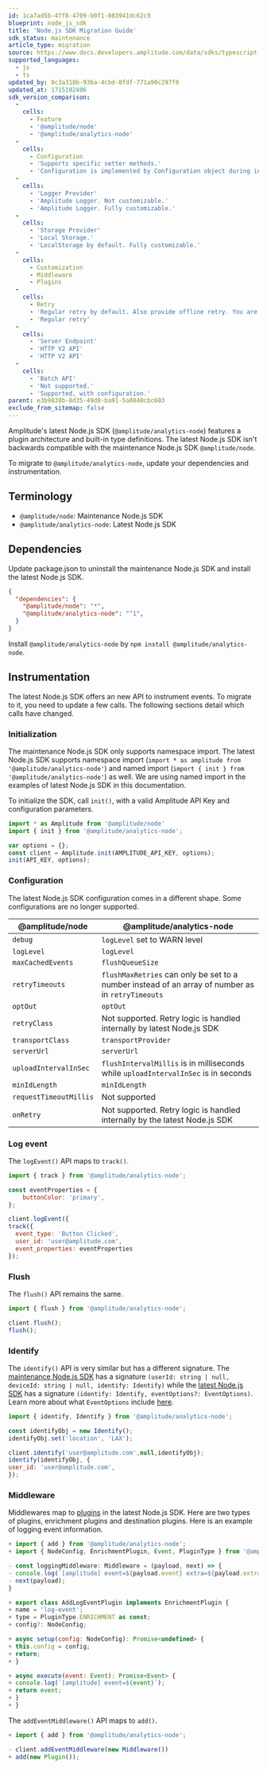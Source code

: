 ```yaml
---
id: 1ca7ad5b-47f8-4709-b0f1-083941dc62c9
blueprint: node_js_sdk
title: 'Node.js SDK Migration Guide'
sdk_status: maintenance
article_type: migration
source: https://www.docs.developers.amplitude.com/data/sdks/typescript-node/migration/
supported_languages:
  - js
  - ts
updated_by: 0c3a318b-936a-4cbd-8fdf-771a90c297f0
updated_at: 1715102406
sdk_version_comparison:
  -
    cells:
      - Feature
      - '@amplitude/node'
      - '@amplitude/analytics-node'
  -
    cells:
      - Configuration
      - 'Supports specific setter methods.'
      - 'Configuration is implemented by Configuration object during initialize amplitude.'
  -
    cells:
      - 'Logger Provider'
      - 'Amplitude Logger. Not customizable.'
      - 'Amplitude Logger. Fully customizable.'
  -
    cells:
      - 'Storage Provider'
      - 'Local Storage.'
      - 'LocalStorage by default. Fully customizable.'
  -
    cells:
      - Customization
      - Middleware
      - Plugins
  -
    cells:
      - Retry
      - 'Regular retry by default. Also provide offline retry. You are able to customize your retry logic. Fully customizable.'
      - 'Regular retry'
  -
    cells:
      - 'Server Endpoint'
      - 'HTTP V2 API'
      - 'HTTP V2 API'
  -
    cells:
      - 'Batch API'
      - 'Not supported.'
      - 'Supported, with configuration.'
parent: e3b9838b-8d35-49d8-ba91-5a0840cbc603
exclude_from_sitemap: false
---
```

Amplitude's latest Node.js SDK (`@amplitude/analytics-node`) features a plugin architecture and built-in type definitions. The latest Node.js SDK isn't backwards compatible with the maintenance Node.js SDK `@amplitude/node`. 

To migrate to `@amplitude/analytics-node`, update your dependencies and instrumentation.

## Terminology

- `@amplitude/node`: Maintenance Node.js SDK
- `@amplitude/analytics-node`: Latest Node.js SDK

## Dependencies

Update package.json to uninstall the maintenance Node.js SDK and install the latest Node.js SDK.

```json
{
  "dependencies": {
    "@amplitude/node": "*", 
    "@amplitude/analytics-node": "^1", 
  }
}
```

Install `@amplitude/analytics-node` by `npm install @amplitude/analytics-node`.

## Instrumentation

The latest Node.js SDK offers an new API to instrument events. To migrate to it, you need to update a few calls. The following sections detail which calls have changed.

### Initialization

The maintenance Node.js SDK only supports namespace import. The latest Node.js SDK supports namespace import (`import * as amplitude from '@amplitude/analytics-node'`) and named import (`import { init } from '@amplitude/analytics-node'`) as well. We are using named import in the examples of latest Node.js SDK in this documentation.

To initialize the SDK, call `init()`, with a valid Amplitude API Key and configuration parameters.

```js
import * as Amplitude from '@amplitude/node' 
import { init } from '@amplitude/analytics-node'; 

var options = {};
const client = Amplitude.init(AMPLITUDE_API_KEY, options); 
init(API_KEY, options); 
```

### Configuration

The latest Node.js SDK configuration comes in a different shape. Some configurations are no longer supported.

| @amplitude/node | @amplitude/analytics-node |
| --- | --- |
| `debug` | `logLevel` set to WARN level |
| `logLevel` | `logLevel` |
| `maxCachedEvents` | `flushQueueSize` |
| `retryTimeouts` | `flushMaxRetries` can only be set to a number instead of an array of number as in `retryTimeouts` |
| `optOut` | `optOut` |
| `retryClass` | Not supported. Retry logic is handled internally by latest Node.js SDK |
| `transportClass` | `transportProvider` |
| `serverUrl` | `serverUrl` |
| `uploadIntervalInSec` | `flushIntervalMillis` is in milliseconds while `uploadIntervalInSec` is in seconds |
| `minIdLength` | `minIdLength` |
| `requestTimeoutMillis` | Not supported |
| `onRetry` | Not supported. Retry logic is handled internally by the latest Node.js SDK |

### Log event

The `logEvent()` API maps to `track()`.

```js
import { track } from '@amplitude/analytics-node'; 

const eventProperties = {
    buttonColor: 'primary',
};

client.logEvent({ 
track({ 
  event_type: 'Button Clicked',
  user_id: 'user@amplitude.com',
  event_properties: eventProperties
});
```

### Flush

The `flush()` API remains the same.

```js
import { flush } from '@amplitude/analytics-node'; 

client.flush(); 
flush(); 
```

### Identify

The `identify()` API is very similar but has a different signature. The [maintenance Node.js SDK](https://github.com/amplitude/Amplitude-Node/blob/2ef295e1fb698286d606ea4a2ccbbfdc4ba3fdc8/packages/node/src/nodeClient.ts#L142) has a signature `(userId: string | null, deviceId: string | null, identify: Identify)` while the [latest Node.js SDK](https://github.com/amplitude/Amplitude-TypeScript/blob/8f4ea010279fb21190a2c0595d4ae8a7d9e987ce/packages/analytics-core/src/core-client.ts#L62) has a signature `(identify: Identify, eventOptions?: EventOptions)`. Learn more about what `EventOptions` include [here](https://amplitude.github.io/Amplitude-TypeScript/interfaces/_amplitude_analytics_node.Types.EventOptions.html).

```js
import { identify, Identify } from '@amplitude/analytics-node'; 

const identifyObj = new Identify();
identifyObj.set('location', 'LAX');

client.identify('user@amplitude.com',null,identifyObj); 
identify(identifyObj, { 
user_id: 'user@amplitude.com',
});
```

### Middleware

Middlewares map to [plugins](/docs/sdks/analytics/node/node-js-sdk#plugins) in the latest Node.js SDK. Here are two types of plugins, enrichment plugins and destination plugins. Here is an example of logging event information.

```js
+ import { add } from '@amplitude/analytics-node'; 
+ import { NodeConfig, EnrichmentPlugin, Event, PluginType } from '@amplitude/analytics-types';

- const loggingMiddleware: Middleware = (payload, next) => { 
- console.log(`[amplitude] event=${payload.event} extra=${payload.extra}`);
- next(payload);
}

+ export class AddLogEventPlugin implements EnrichmentPlugin { 
+ name = 'log-event';
+ type = PluginType.ENRICHMENT as const;
+ config?: NodeConfig;

+ async setup(config: NodeConfig): Promise<undefined> { 
+ this.config = config;
+ return;
+ }

+ async execute(event: Event): Promise<Event> { 
+ console.log(`[amplitude] event=${event}`);
+ return event;
+ }
+ }

```

The `addEventMiddleware()` API maps to `add()`.

```js
+ import { add } from '@amplitude/analytics-node'; 

- client.addEventMiddleware(new Middleware()) 
+ add(new Plugin()); 
```